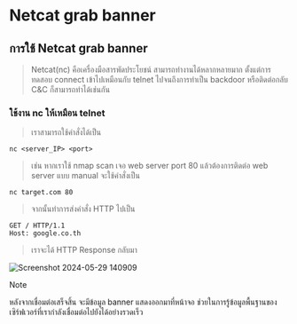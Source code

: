 # Netcat grab banner

## การใช้ Netcat grab banner

> Netcat(nc) คือเครื่องมือสารพัดประโยชน์  สามารถทำงานได้หลากหลายมาก ตั้งแต่การทดสอบ connect เข้าไปเหมือนกับ telnet ไปจนถึงการทำเป็น backdoor หรือติดต่อกลับ C&C ก็สามารถทำได้เช่นกัน

### ใช้งาน nc ให้เหมือน telnet

> เราสามารถใช้คำสั่งได้เป็น

```
nc <server_IP> <port>
```
> เช่น หากเราใช้ nmap scan เจอ web server port 80 แล้วต้องการติดต่อ web server แบบ manual จะใช้คำสั่งเป็น

```
nc target.com 80
```

> จากนั้นทำการส่งคำสั่ง  HTTP ไปเป็น

```
GET / HTTP/1.1
Host: google.co.th
```

> เราจะได้ HTTP Response กลับมา

![Screenshot 2024-05-29 140909](https://github.com/Atiwitch15101/Netcat/assets/159407312/fe7d71ec-8d9e-450b-ab87-f631de7fff02)

> [!NOTE]
> หลังจากเชื่อมต่อเสร็จสิ้น จะมีข้อมูล banner แสดงออกมาที่หน้าจอ ช่วยในการรู้ข้อมูลพื้นฐานของเซิร์ฟเวอร์ที่เรากำลังเชื่อมต่อไปยังได้อย่างรวดเร็ว
